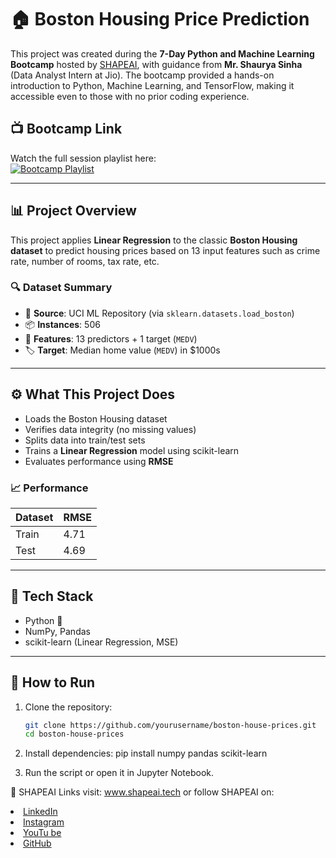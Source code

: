 # 🏠 Boston Housing Price Prediction

This project was created during the **7-Day Python and Machine Learning Bootcamp** hosted by [SHAPEAI](https://www.shapeai.tech), with guidance from **Mr. Shaurya Sinha** (Data Analyst Intern at Jio). The bootcamp provided a hands-on introduction to Python, Machine Learning, and TensorFlow, making it accessible even to those with no prior coding experience.

## 📺 Bootcamp Link

Watch the full session playlist here:  
[![Bootcamp Playlist](https://github.com/ShapeAI/PYTHON-AND-DATA-ANALYTICS/blob/main/YOUTUBE%20THUMBNAIL-5.png)](https://www.youtube.com/playlist?list=PL7zl8TDRnbulNEA-59W7wWgCWE8LEOD6h)

---

## 📊 Project Overview

This project applies **Linear Regression** to the classic **Boston Housing dataset** to predict housing prices based on 13 input features such as crime rate, number of rooms, tax rate, etc.

### 🔍 Dataset Summary

- 📍 **Source**: UCI ML Repository (via `sklearn.datasets.load_boston`)
- 📦 **Instances**: 506
- 🧮 **Features**: 13 predictors + 1 target (`MEDV`)
- 🏷️ **Target**: Median home value (`MEDV`) in $1000s

---

## ⚙️ What This Project Does

- Loads the Boston Housing dataset
- Verifies data integrity (no missing values)
- Splits data into train/test sets
- Trains a **Linear Regression** model using scikit-learn
- Evaluates performance using **RMSE**

### 📈 Performance

| Dataset | RMSE |
|---------|------|
| Train   | 4.71 |
| Test    | 4.69 |

---

## 🧠 Tech Stack

- Python 🐍  
- NumPy, Pandas  
- scikit-learn (Linear Regression, MSE)

---

## 🚀 How to Run

1. Clone the repository:
   ```bash
   git clone https://github.com/yourusername/boston-house-prices.git
   cd boston-house-prices

2. Install dependencies:
   pip install numpy pandas scikit-learn

3. Run the script or open it in Jupyter Notebook.

🔗 SHAPEAI Links
visit:
<a href="https://www.shapeai.tech"> www.shapeai.tech</a>
or follow SHAPEAI on:
<li><a href=
"https://in.linkedin.com/company/shapeai">LinkedIn</a>
<li><a href=
"https://www.instagram.com/shape.ai/?hl=en">Instagram</a>
<li><a
href=
"https://www.youtube.com/channel/UCTUvDLTW9meuDXWcbmISPdA">YouTu
be</a>
<li><a href=
"https://github.com/shapeai">GitHub</a>



